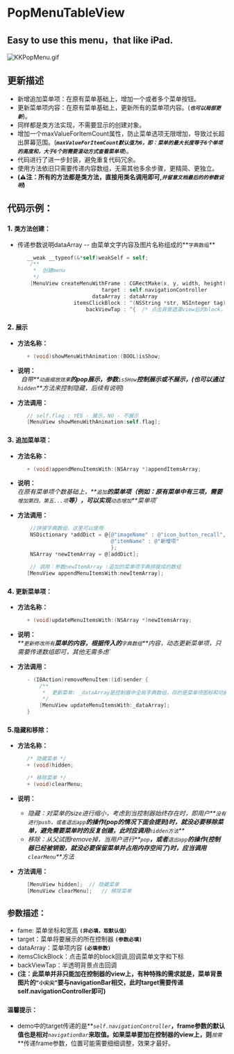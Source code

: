 # PopMenuTableView
## Easy to use this menu，that like iPad. 
![KKPopMenu.gif](http://code.cocoachina.com/uploads/attachments/20160824/132680/4473f6c28de38821220582c1b503b33e.gif)

## 更新描述
* 新增追加菜单项：在原有菜单基础上，增加一个或者多个菜单按钮。
* 更新菜单项内容：在原有菜单基础上，更新所有的菜单项内容。(**_`也可以局部更新`_**)。
* 同样都是类方法实现，不需要显示的创建对象。
* 增加一个maxValueForItemCount属性，防止菜单选项无限增加，导致过长超出屏幕范围。(**_`maxValueForItemCount默认值为6，即：菜单的最大长度等于6个单项的高度和，大于6个则需要滚动方式查看菜单项`_**)。
* 代码进行了进一步封装，避免重复代码冗余。
* 使用方法依旧只需要传递内容数组，无需其他多余步骤，更精简、更独立。
* **(⚠️注：所有的方法都是类方法，直接用类名调用即可,_`并留意文档最后的的参数说明`_)**

## 代码示例：
### 1. `类方法创建：`  

* 传递参数说明dataArray -- 由菜单文字内容及图片名称组成的**`字典数组`**  

   ```Objective-C
      __weak __typeof(&*self)weakSelf = self;
       /**
        *  创建menu
        */
       [MenuView createMenuWithFrame : CGRectMake(x, y, width, height) 
                              target : self.navigationController 
                           dataArray : dataArray 
                     itemsClickBlock : ^(NSString *str, NSInteger tag) {  /* do something */  } 
                         backViewTap : ^{  /* 点击背景遮罩view后的block，可自定义事件 */  }];
   ``` 

### 2. `展示`
* **方法名称：**  

   ```Objective-C
      + (void)showMenuWithAnimation:(BOOL)isShow;
   ```  
* **说明：**  
   _自带**`动画缩放效果`**的pop展示，参数**`isSHow`**控制展示或不展示，(也可以通过**`hidden`**方法来控制隐藏，后续有说明)_

* **方法调用：**  
   ```Objective-C
      // self.flag : YES - 展示，NO - 不展示
      [MenuView showMenuWithAnimation:self.flag];  
   ``` 
### 3. `追加菜单项：`
* **方法名称：**
   ```Objective-C
      + (void)appendMenuItemsWith:(NSArray *)appendItemsArray;
   ```  

* **说明：**  
   _在原有菜单项个数基础上，**`追加`**的菜单项（例如：原有菜单中有三项，需要**`增加第四，第五...项`**等），可以实现**`动态增加`**菜单项`_ 
   
* **方法调用：**
   ```Objective-C
       //拼接字典数组，这里可以使用 
       NSDictionary *addDict = @{@"imageName" : @"icon_button_recall",
                                 @"itemName" : @"新增项"
                                 };
       NSArray *newItemArray = @[addDict];

       // 调用：参数newItemArray :追加的菜单项字典拼接成的数组
      [MenuView appendMenuItemsWith:newItemArray];
   ```  

### 4. `更新菜单项：`
* **方法名称：**  
   ```Objective-C  
      + (void)updateMenuItemsWith:(NSArray *)newItemsArray;
   ```  

* **说明：**  
   _**`更新修改所有`**菜单的内容，根据传入的**`字典数组`**内容，动态更新菜单项，只需要传递数组即可，其他无需多虑`_ 
   
* **方法调用：**
   ```Objective-C
      - (IBAction)removeMenuItem:(id)sender {
          /**
           *  更新菜单: _dataArray是控制器中全局字典数组，存的是菜单项图标和功能名称
           */
          [MenuView updateMenuItemsWith:_dataArray];
      }
   ```  

### 5.`隐藏和移除：`
* **方法名称：**  
   ```Objective-C  
      /* 隐藏菜单 */
      + (void)hidden;

      /* 移除菜单 */
      + (void)clearMenu;
   ```  

* **说明：**  

   * _隐藏：对菜单的size进行缩小，考虑到当控制器始终存在时，即用户**`没有进行push，或者退出app`**的操作(pop的情况下面会提到)时，就没必要移除菜单，避免需要菜单时的反复创建，此时应调用**`hidden方法`**_
   * _移除：从父试图remove掉，当用户进行**`pop`**，或者**`退出app`**的操作(控制器已经被销毁，就没必要保留菜单并占用内存空间了)时，应当调用**`clearMenu`**方法_
   
* **方法调用：**
   ```Objective-C
      [MenuView hidden];  // 隐藏菜单
      [MenuView clearMenu];   // 移除菜单
   ```
 
## `参数描述：`
* fame: 菜单坐标和宽高 **`(非必填，取默认值）`**
* target：菜单将要展示的所在控制器 **`(参数必填)`**
* dataArray：菜单项内容 **`(必填参数)`**
* itemsClickBlock：点击菜单的block回调,回调菜单文字和下标
* backViewTap：半透明背景点击回调
* **(注：此菜单并非只能加在控制器的view上，有种特殊的需求就是，菜单背景图片的`“小尖尖”`要与navigationBar相交，此时target需要传递self.navigationController即可)**
### `温馨提示：`
* demo中的target传递的是**_`self.navigationController`_**，frame参数的默认值也是相对**_`navigationBar`_**来取值。如果菜单要加在控制器的view上，则**_`按需`_**传递frame参数，位置可能需要细细调整，效果才最好。
  
